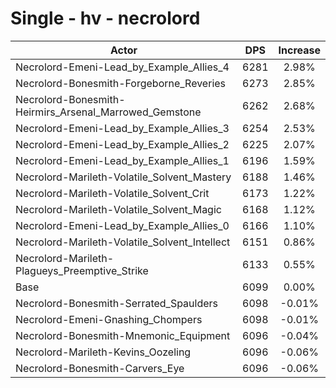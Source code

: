 # Single - hv - necrolord
| Actor | DPS | Increase |
|---|:---:|:---:|
|Necrolord-Emeni-Lead_by_Example_Allies_4|6281|2.98%|
|Necrolord-Bonesmith-Forgeborne_Reveries|6273|2.85%|
|Necrolord-Bonesmith-Heirmirs_Arsenal_Marrowed_Gemstone|6262|2.68%|
|Necrolord-Emeni-Lead_by_Example_Allies_3|6254|2.53%|
|Necrolord-Emeni-Lead_by_Example_Allies_2|6225|2.07%|
|Necrolord-Emeni-Lead_by_Example_Allies_1|6196|1.59%|
|Necrolord-Marileth-Volatile_Solvent_Mastery|6188|1.46%|
|Necrolord-Marileth-Volatile_Solvent_Crit|6173|1.22%|
|Necrolord-Marileth-Volatile_Solvent_Magic|6168|1.12%|
|Necrolord-Emeni-Lead_by_Example_Allies_0|6166|1.10%|
|Necrolord-Marileth-Volatile_Solvent_Intellect|6151|0.86%|
|Necrolord-Marileth-Plagueys_Preemptive_Strike|6133|0.55%|
|Base|6099|0.00%|
|Necrolord-Bonesmith-Serrated_Spaulders|6098|-0.01%|
|Necrolord-Emeni-Gnashing_Chompers|6098|-0.01%|
|Necrolord-Bonesmith-Mnemonic_Equipment|6096|-0.04%|
|Necrolord-Marileth-Kevins_Oozeling|6096|-0.06%|
|Necrolord-Bonesmith-Carvers_Eye|6096|-0.06%|
